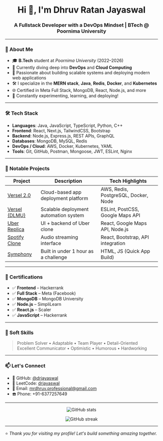 <h1 align="center">Hi 👋, I'm Dhruv Ratan Jayaswal</h1>
<h3 align="center">A Fullstack Developer with a DevOps Mindset | BTech @ Poornima University</h3>

---

### 🚀 About Me

- 🎓 **B.Tech** student at *Poornima University* (2022–2026)
- 🧠 Currently diving deep into **DevOps** and **Cloud Computing**
- 💼 Passionate about building scalable systems and deploying modern web applications
- 🛠️ I specialize in the **MERN stack**, **Java**, **Redis**, **Docker**, and **Kubernetes**
- 🌐 Certified in Meta Full Stack, MongoDB, React, Node.js, and more
- 🧩 Constantly experimenting, learning, and deploying!

---

### 🛠 Tech Stack

- **Languages**: Java, JavaScript, TypeScript, Python, C++
- **Frontend**: React, Next.js, TailwindCSS, Bootstrap
- **Backend**: Node.js, Express.js, REST APIs, GraphQL
- **Databases**: MongoDB, MySQL, Redis
- **DevOps / Cloud**: AWS, Docker, Kubernetes, YAML
- **Tools**: Git, GitHub, Postman, Mongoose, JWT, ESLint, Nginx

---

### 💼 Notable Projects

| Project | Description | Tech Highlights |
|--------|-------------|-----------------|
| [Versel 2.0](https://github.com/drjayaswal/Versel-2.0) | Cloud-based app deployment platform | AWS, Redis, PostgreSQL, Docker, Node |
| [Versel (DLMU)](https://github.com/drjayaswal/DLMU) | Scalable deployment automation system | ESLint, PostCSS, Google Maps API |
| [Uber Replica](https://github.com/drjayaswal/Uber) | UI + backend of Uber clone | React, Google Maps API, Node.js |
| [Spotify Clone](https://github.com/drjayaswal/DeCoy) | Audio streaming interface | React, Bootstrap, API integration |
| [Symphony](https://wibble.netlify.app/) | Built in under 1 hour as a challenge | HTML, JS (Quick App Build) |

---

### 📜 Certifications

- ✅ **Frontend** – Hackerrank  
- ✅ **Full Stack** – Meta (Facebook)  
- ✅ **MongoDB** – MongoDB University  
- ✅ **Node.js** – SimpliLearn  
- ✅ **React.js** – Scaler  
- ✅ **JavaScript** – Hackerrank  

---

### 🧠 Soft Skills

> Problem Solver • Adaptable • Team Player • Detail-Oriented  
> Excellent Communicator • Optimistic • Humorous • Hardworking

---

### 📫 Let's Connect

- 🔗 GitHub: [@drjayaswal](https://github.com/drjayaswal)
- 🔗 LeetCode: [drjayaswal](https://leetcode.com/drjayaswal/)
- 📧 Email: mrdhruv.professional@gmail.com
- ☎️ Phone: +91-6377257649

---

<p align="center">
  <img src="https://github-readme-stats.vercel.app/api?username=drjayaswal&show_icons=true&theme=tokyonight" alt="GitHub stats" />
</p>

<p align="center">
  <img src="https://github-readme-streak-stats.herokuapp.com/?user=drjayaswal&theme=tokyonight" alt="GitHub streak" />
</p>

---

⭐ *Thank you for visiting my profile! Let's build something amazing together.*
